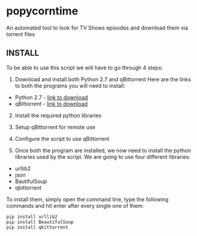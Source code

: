 # popycorntime
An automated tool to look for TV Shows episodes and download them via torrent files

## INSTALL
To be able to use this script we will have to go through 4 steps:
1. Download and install both Python 2.7 and qBittorrent
  Here are the links to both the programs you will need to install:
  * Python 2.7 - [link to download](https://www.python.org/download/releases/2.7/)
  * qBittorrent - [link to download](https://www.qbittorrent.org/)
2. Install the required python libraries
3. Setup qBittorrent for remote use
4. Configure the script to use qBittorrent

2. Once both the program are installed, we now need to install the python libraries used by the script.
We are going to use four different libraries:
* urllib2
* json
* BautifulSoup
* qbittorrent

To install them, simply open the command line, type the following commands and hit enter after every single one of them:
```
pip install urllib2
pip install BeautifulSoup
pip install qbittorrent
```
